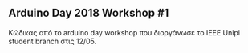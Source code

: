 ## Arduino Day 2018 Workshop #1

Κώδικας από το arduino day workshop που διοργάνωσε το IEEE Unipi student branch στις 12/05.
